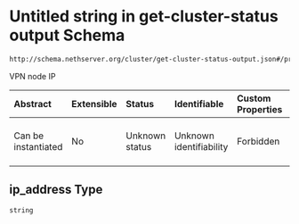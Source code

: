 # Untitled string in get-cluster-status output Schema

```txt
http://schema.nethserver.org/cluster/get-cluster-status-output.json#/properties/nodes/items/properties/vpn/properties/ip_address
```

VPN node IP

| Abstract            | Extensible | Status         | Identifiable            | Custom Properties | Additional Properties | Access Restrictions | Defined In                                                                                       |
| :------------------ | :--------- | :------------- | :---------------------- | :---------------- | :-------------------- | :------------------ | :----------------------------------------------------------------------------------------------- |
| Can be instantiated | No         | Unknown status | Unknown identifiability | Forbidden         | Allowed               | none                | [get-cluster-status-output.json*](cluster/get-cluster-status-output.json "open original schema") |

## ip_address Type

`string`
